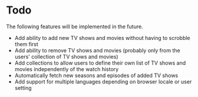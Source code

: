 # Todo

The following features will be implemented in the future.

* Add ability to add new TV shows and movies without having to scrobble them first
* Add ability to remove TV shows and movies (probably only from the users' collection of TV shows and movies)
* Add collections to allow users to define their own list of TV shows and movies independently of the watch history
* Automatically fetch new seasons and episodes of added TV shows
* Add support for multiple languages depending on browser locale or user setting